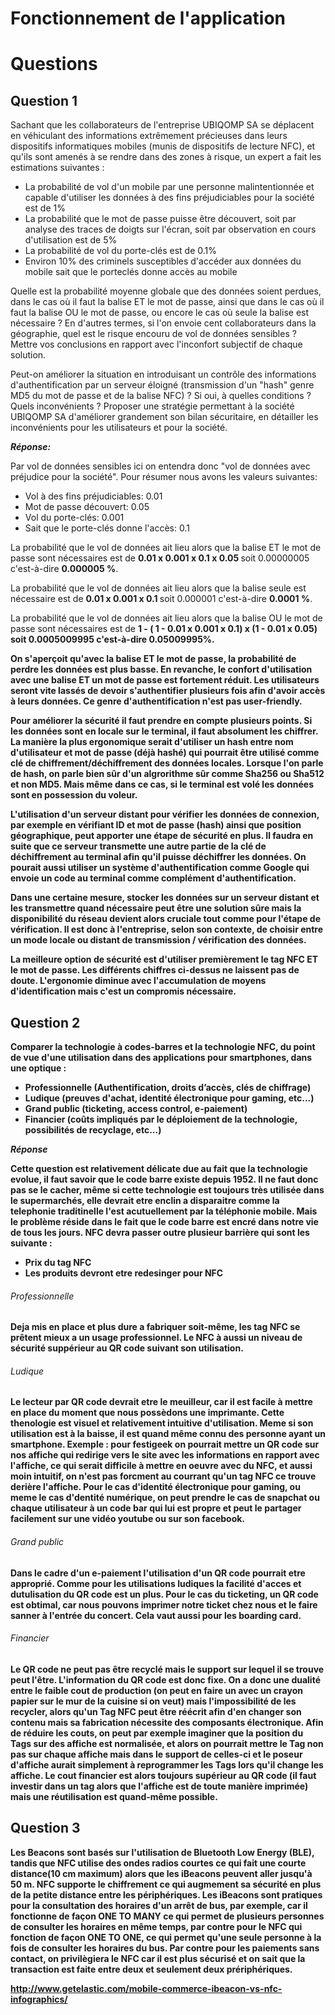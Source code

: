 # Fonctionnement de l'application


# Questions
## Question 1

  Sachant que les collaborateurs de l'entreprise UBIQOMP SA se déplacent en véhiculant des informations extrêmement précieuses dans leurs dispositifs informatiques mobiles (munis de dispositifs de lecture NFC), et qu'ils sont amenés à se rendre dans des zones à risque, un expert a fait les estimations suivantes :

  * La probabilité de vol d'un mobile par une personne malintentionnée et capable d'utiliser les données à des fins préjudiciables pour la société est de 1%
  * La probabilité que le mot de passe puisse être découvert, soit par analyse des traces de doigts sur l'écran, soit par observation en cours d'utilisation est de 5%
  * La probabilité de vol du porte-clés est de 0.1%
  * Environ 10% des criminels susceptibles d'accéder aux données du mobile sait que le porteclés donne accès au mobile


  Quelle est la probabilité moyenne globale que des données soient perdues, dans le cas où il faut la balise ET le mot de passe, ainsi que dans le cas où il faut la balise OU le mot de passe, ou encore le cas où seule la balise est nécessaire ? En d'autres termes, si l'on envoie cent collaborateurs dans la géographie, quel est le risque encouru de vol de données sensibles ? Mettre vos conclusions en rapport avec l'inconfort subjectif de chaque solution.

  Peut-on améliorer la situation en introduisant un contrôle des informations d'authentification par un serveur éloigné (transmission d'un "hash" genre MD5 du mot de passe et de la balise NFC) ? Si oui, à quelles conditions ? Quels inconvénients ? Proposer une stratégie permettant à la société UBIQOMP SA d'améliorer grandement son bilan sécuritaire, en détailler les inconvénients pour les utilisateurs et pour la société.

_**Réponse:**_

Par vol de données sensibles ici on entendra donc "vol de données avec préjudice pour la société". Pour résumer nous avons les valeurs suivantes:

* Vol à des fins préjudiciables: 0.01
* Mot de passe découvert: 0.05
* Vol du porte-clés: 0.001
* Sait que le porte-clés donne l'accès: 0.1

La probabilité que le vol de données ait lieu alors que la balise ET le mot de passe sont nécessaires est de <strong>0.01 x 0.001 x 0.1 x 0.05 </strong> soit 0.00000005 c'est-à-dire **0.000005 %**.

La probabilité que le vol de données ait lieu alors que la balise seule est nécessaire est de <strong>0.01 x 0.001 x 0.1 </strong> soit 0.000001 c'est-à-dire **0.0001 %**.

La probabilité que le vol de données ait lieu alors que la balise OU le mot de passe sont nécessaires est de <strong> 1 - ( 1 - 0.01 x 0.001 x 0.1) x (1 - 0.01 x 0.05) soit 0.0005009995 c'est-à-dire **0.05009995%**.

On s'aperçoit qu'avec la balise ET le mot de passe, la probabilité de perdre les données est plus basse. En revanche, le confort d'utilisation avec une balise ET un mot de passe est fortement réduit. Les utilisateurs seront vite lassés de devoir s'authentifier plusieurs fois afin d'avoir accès à leurs données. Ce genre d'authentification n'est pas user-friendly.

Pour améliorer la sécurité il faut prendre en compte plusieurs points. Si les données sont en locale sur le terminal, il faut absolument les chiffrer. La manière la plus ergonomique serait d'utiliser un hash entre nom d'utilisateur et mot de passe (déjà hashé) qui pourrait être utilisé comme clé de chiffrement/déchiffrement des données locales. Lorsque l'on parle de hash, on parle bien sûr d'un algrorithme sûr comme Sha256 ou Sha512 et non MD5. Mais même dans ce cas, si le terminal est volé les données sont en possession du voleur.

L'utilisation d'un serveur distant pour vérifier les données de connexion, par exemple en vérifiant ID et mot de passe (hash) ainsi que position géographique, peut apporter une étape de sécurité en plus. Il faudra en suite que ce serveur transmette une autre partie de la clé de déchiffrement au terminal afin qu'il puisse déchiffrer les données. On pourait aussi utiliser un système d'authentification comme Google qui envoie un code au terminal comme complément d'authentification.

Dans une certaine mesure, stocker les données sur un serveur distant et les transmettre quand nécessaire peut être une solution sûre mais la disponibilité du réseau devient alors cruciale tout comme pour l'étape de vérification. Il est donc à l'entreprise, selon son contexte, de choisir entre un mode locale ou distant de transmission / vérification des données.  

La meilleure option de sécurité est d'utiliser premièrement le tag NFC ET le mot de passe. Les différents chiffres ci-dessus ne laissent pas de doute. L'ergonomie diminue avec l'accumulation de moyens d'identification mais c'est un compromis nécessaire.  

## Question 2


Comparer la technologie à codes-barres et la technologie NFC, du point de vue d'une utilisation dans
des applications pour smartphones, dans une optique :
* <strong>Professionnelle (Authentification, droits d’accès, clés de chiffrage)
* <strong>Ludique (preuves d'achat, identité électronique pour gaming, etc...)
* <strong>Grand public (ticketing, access control, e-paiement)
* <strong>Financier (coûts impliqués par le déploiement de la technologie, possibilités de recyclage,
etc...)

_**Réponse**_

Cette question est relativement délicate due au fait que la technologie evolue, il faut savoir que le code barre existe depuis 1952. Il ne faut donc pas se le cacher, même si cette technologie est toujours très utilisée dans le supermarchés, elle devrait etre enclin a disparaitre comme la telephonie traditinelle l'est acutuellement par la téléphonie mobile. Mais le problème réside dans le fait que le code barre est encré dans notre vie de tous les jours. NFC devra passer outre plusieur barrière qui sont les suivante :
* Prix du tag NFC
* Les produits devront etre redesinger pour NFC


###### Professionnelle
Deja mis en place et plus dure a fabriquer soit-même, les tag NFC se prêtent mieux a un usage professionnel. Le NFC à aussi un niveau de sécurité suppérieur au QR code suivant son utilisation.

###### Ludique
Le lecteur par QR code devrait etre le meuilleur, car il est facile à mettre en place du moment que nous possèdons une imprimante. Cette thenologie est visuel et relativement intuitive d'utilisation. Meme si son utilisation est à la baisse, il est quand même connu des personne ayant un smartphone.
Exemple : pour festigeek on pourrait mettre un QR code sur nos affiche qui redirige vers le site avec les informations en rapport avec l'affiche, ce qui serait difficile à mettre en oeuvre avec du NFC, et aussi moin intuitif, on n'est pas forcment au courrant qu'un tag NFC ce trouve derière l'affiche. Pour le cas d'identité électronique pour gaming, ou meme le cas d'dentité numérique, on peut prendre le cas de snapchat ou chaque utilisateur à un code bar qui lui est propre et peut le partager facilement sur une vidéo youtube ou sur son facebook.

###### Grand public
Dans le cadre d'un e-paiement l'utilisation d'un QR code pourrait etre approprié. Comme pour les utilisations ludiques la facilité d'acces et dutulisation du QR code est un plus. Pour le cas du ticketing, un QR code est obtimal, car  nous pouvons imprimer notre ticket chez nous et le faire sanner à l'entrée du concert. Cela vaut aussi pour les boarding card.

###### Financier
Le QR code ne peut pas être recyclé mais le support sur lequel il se trouve peut l'être. L'information du QR code est donc fixe. On a donc une dualité entre le faible cout de production (on peut en faire un avec un crayon papier sur le mur de la cuisine si on veut) mais l'impossibilité de les recycler, alors qu'un Tag NFC peut être réécrit afin d'en changer son contenu mais sa fabrication nécessite des composants électronique. Afin de réduire les couts, on peut par exemple imaginer que la position du Tags sur des affiche est normalisée, et alors on pourrait mettre le Tag non pas sur chaque affiche mais dans le support de celles-ci et le poseur d'affiche aurait simplement à reprogrammer les Tags lors qu'il change les affiche. Le cout financier est alors toujours supérieur au QR code (il faut investir dans un tag alors que l'affiche est de toute manière imprimée) mais une réutilisation est quand-même possible.


## Question 3
Les Beacons sont basés sur l'utilisation de Bluetooth Low Energy (BLE), tandis que NFC utilise des ondes radios courtes ce qui fait une courte distance(10 cm maximum) alors que les iBeacons peuvent aller jusqu'à 50 m. NFC supporte le chiffrement ce qui augmement sa sécurité en plus de la petite distance entre les périphériques.
Les iBeacons sont pratiques pour la consultation des horaires d'un arrêt de bus, par exemple, car il fonctionne de façon ONE TO MANY ce qui permet de plusieurs personnes de consulter les horaires en même temps, par contre pour le NFC qui fonction de façon ONE TO ONE, ce qui permet qu'une seule personne à la fois de consulter les horaires du bus. Par contre pour les paiements sans contact, on privilègiera le NFC car il est plus sécurisé et on sait que la transaction est faite entre deux et seulement deux prériphériques.

http://www.getelastic.com/mobile-commerce-ibeacon-vs-nfc-infographics/
